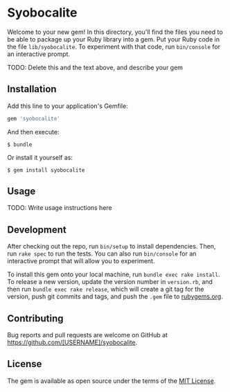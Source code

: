# Syobocalite

Welcome to your new gem! In this directory, you'll find the files you need to be able to package up your Ruby library into a gem. Put your Ruby code in the file `lib/syobocalite`. To experiment with that code, run `bin/console` for an interactive prompt.

TODO: Delete this and the text above, and describe your gem

## Installation

Add this line to your application's Gemfile:

```ruby
gem 'syobocalite'
```

And then execute:

    $ bundle

Or install it yourself as:

    $ gem install syobocalite

## Usage

TODO: Write usage instructions here

## Development

After checking out the repo, run `bin/setup` to install dependencies. Then, run `rake spec` to run the tests. You can also run `bin/console` for an interactive prompt that will allow you to experiment.

To install this gem onto your local machine, run `bundle exec rake install`. To release a new version, update the version number in `version.rb`, and then run `bundle exec rake release`, which will create a git tag for the version, push git commits and tags, and push the `.gem` file to [rubygems.org](https://rubygems.org).

## Contributing

Bug reports and pull requests are welcome on GitHub at https://github.com/[USERNAME]/syobocalite.

## License

The gem is available as open source under the terms of the [MIT License](https://opensource.org/licenses/MIT).
